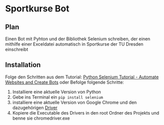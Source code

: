 # Sportkurse Bot

## Plan
Einen Bot mit Pyhton und der Bibliothek Selenium schreiben, der einen mithilfe einer Exceldatei automatisch in Sportkurse der TU Dresden einschreibt

## Installation
Folge den Schritten aus dem Tutorial: [Python Selenium Tutorial - Automate Websites and Create Bots](https://www.youtube.com/watch?v=NB8OceGZGjA) oder Befolge folgende Schritte:

1. Installiere eine aktuelle Version von Python
2. Gebe ins Terminal ein ``` pip install selenium ```
3. installiere eine aktuelle Version von Google Chrome und den dazugehörigen [Driver](https://sites.google.com/chromium.org/driver/)
4. Kopiere die Executable des Drivers in den root Ordner des Projekts und benne sie chromedriver.exe
